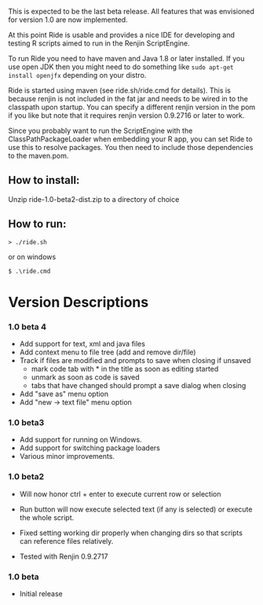 This is expected to be the last beta release. All features that was envisioned for 
version 1.0 are now implemented. 

At this point Ride is usable and provides a nice IDE for developing and testing R scripts aimed to run in the Renjin ScriptEngine.

To run Ride you need to have maven and Java 1.8 or later installed. 
If you use open JDK then you might need to do something like `sudo apt-get install openjfx` depending on your distro.

Ride is started using maven (see ride.sh/ride.cmd for details). 
This is because renjin is not included in the fat jar and needs to be wired in to the classpath upon startup. 
You can specify a different renjin version in the pom if you like but note that it requires renjin version 0.9.2716 or later to work. 

Since you probably want to run the ScriptEngine with the ClassPathPackageLoader when embedding your R app, 
you can set Ride to use this to resolve packages. You then need to include those dependencies to the maven.pom. 

## How to install:
Unzip ride-1.0-beta2-dist.zip to a directory of choice

## How to run:

`> ./ride.sh`

or on windows

`$ .\ride.cmd`


# Version Descriptions

### 1.0 beta 4
- Add support for text, xml and java files
- Add context menu to file tree (add and remove dir/file)
- Track if files are modified and prompts to save when closing if unsaved
    - mark code tab with * in the title as soon as editing started
    - unmark as soon as code is saved
    - tabs that have changed should prompt a save dialog when closing
- Add "save as" menu option
- Add "new -> text file" menu option
 
### 1.0 beta3
- Add support for running on Windows.
- Add support for switching package loaders
- Various minor improvements.

### 1.0 beta2
- Will now honor ctrl + enter to execute current row or selection

- Run button will now execute selected text (if any is selected) or execute the whole script.

- Fixed setting working dir properly when changing dirs so that scripts can reference files relatively.

- Tested with Renjin 0.9.2717

### 1.0 beta
- Initial release